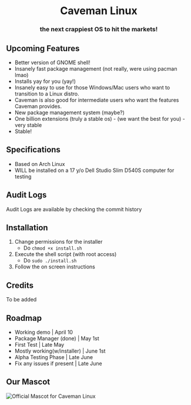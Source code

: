 # <div align="center">Caveman Linux</div>
### <div align="center">the next crappiest OS to hit the markets!</div>

## Upcoming Features
- Better version of GNOME shell!
- Insanely fast package management (not really, were using pacman lmao)
- Installs yay for you (yay!)
- Insanely easy to use for those Windows/Mac users who want to transition to a Linux distro.
- Caveman is also good for intermediate users who want the features Caveman provides.
- New package management system (maybe?)
- One billion extensions (truly a stable os) - (we want the best for you) - very stable
- Stable!

## Specifications
- Based on Arch Linux
- WILL be installed on a 17 y/o Dell Studio Slim D540S computer for testing

## Audit Logs
Audit Logs are available by checking the commit history

## Installation
1. Change permissions for the installer
    - Do `chmod +x install.sh`
2. Execute the shell script (with root access)
    - Do `sudo ./install.sh`
3. Follow the on screen instructions


## Credits
To be added


## Roadmap

- Working demo | April 10
- Package Manager (done) | May 1st
- First Test | Late May
- Mostly working(w/installer) | June 1st
- Alpha Testing Phase | Late June
- Fix any issues if present | Late June

## Our Mascot

![Official Mascot for Caveman Linux](https://camo.githubusercontent.com/e97bf4eb1e26a47f4266091543f7fb1d8897f8068041d50ea481ea8e817d0262/68747470733a2f2f6d656469612e646973636f72646170702e6e65742f6174746163686d656e74732f3833393635343136383039363031343333362f313038303930343237363532393932323034382f7a49335a715468695f34782e706e673f77696474683d31343032266865696768743d363537 "Official Mascot for Caveman Linux")

